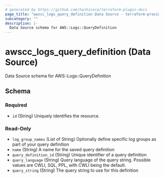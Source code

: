 ```yaml
---
# generated by https://github.com/hashicorp/terraform-plugin-docs
page_title: "awscc_logs_query_definition Data Source - terraform-provider-awscc"
subcategory: ""
description: |-
  Data Source schema for AWS::Logs::QueryDefinition
---
```


# awscc_logs_query_definition (Data Source)

Data Source schema for AWS::Logs::QueryDefinition



<!-- schema generated by tfplugindocs -->
## Schema

### Required

- `id` (String) Uniquely identifies the resource.

### Read-Only

- `log_group_names` (List of String) Optionally define specific log groups as part of your query definition
- `name` (String) A name for the saved query definition
- `query_definition_id` (String) Unique identifier of a query definition
- `query_language` (String) Query language of the query string. Possible values are CWLI, SQL, PPL, with CWLI being the default.
- `query_string` (String) The query string to use for this definition
